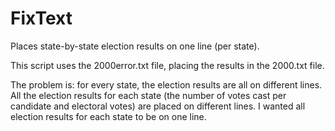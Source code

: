 # FixText
Places state-by-state election results on one line (per state).

This script uses the 2000error.txt file, placing the results in the 2000.txt file. 

The problem is: for every state, the election results are all on different lines. All the election results for each state (the number of votes cast per candidate and electoral votes) are placed on different lines. I wanted all election results for each state to be on one line.


